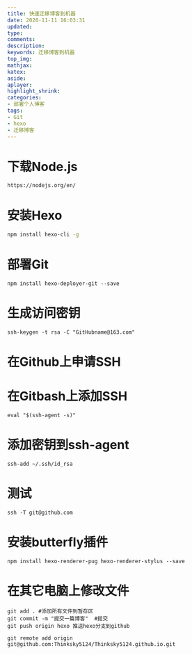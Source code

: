 ```yaml
---
title: 快速迁移博客到机器
date: 2020-11-11 16:03:31
updated:
type:
comments:
description:
keywords: 迁移博客到机器
top_img:
mathjax:
katex:
aside:
aplayer:
highlight_shrink:
categories: 
- 部署个人博客
tags:
- Git
- hexo
- 迁移博客
---
```

# 下载Node.js
```bash
https://nodejs.org/en/
```
# 安装Hexo
```bash
npm install hexo-cli -g
```
# 部署Git
```
npm install hexo-deployer-git --save
```
# 生成访问密钥
```
ssh-keygen -t rsa -C "GitHubname@163.com"
```
# 在Github上申请SSH
# 在Gitbash上添加SSH
```
eval "$(ssh-agent -s)" 
```
# 添加密钥到ssh-agent
```
ssh-add ~/.ssh/id_rsa 
```

# 测试
```
ssh -T git@github.com
```

# 安装butterfly插件
```
npm install hexo-renderer-pug hexo-renderer-stylus --save
```
# 在其它电脑上修改文件
```
git add . #添加所有文件到暂存区
git commit -m "提交一篇博客"  #提交
git push origin hexo 推送hexo分支到github

git remote add origin git@github.com:Thinksky5124/Thinksky5124.github.io.git
```